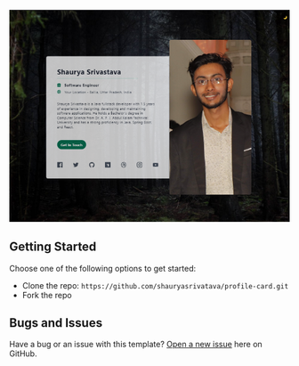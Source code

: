 <!-- # [Tailwind Toolbox](https://www.tailwindtoolbox.com/) - [Profile-Card](https://www.tailwindtoolbox.com/templates/profile-card)

[Profile Card](https://www.tailwindtoolbox.com/templates/profile-card) is a single page template for use as a user profile website / card created in [Tailwind CSS](https://tailwindcss.com/) by [Tailwind Toolbox](https://www.tailwindtoolbox.com/). -->

![Profile Card](./snapshot.png)


## Getting Started

Choose one of the following options to get started:
* Clone the repo: `https://github.com/shauryasrivatava/profile-card.git`
* Fork the repo

## Bugs and Issues

Have a bug or an issue with this template? [Open a new issue](https://github.com/shauryasrivatava/profile-card/issues/new) here on GitHub.


